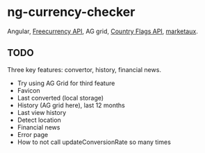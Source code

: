 # ng-currency-checker

Angular, [Freecurrency API](https://freecurrencyapi.com/), AG grid,
[Country Flags API](https://flagsapi.com/),
[marketaux](https://www.marketaux.com/).

## TODO

Three key features: convertor, history, financial news.

- Try using AG Grid for third feature
- Favicon
- Last converted (local storage)
- History (AG grid here), last 12 months
- Last view history
- Detect location
- Financial news
- Error page
- How to not call updateConversionRate so many times

